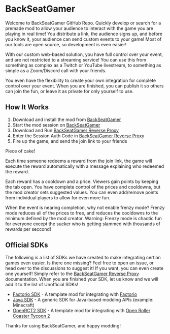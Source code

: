 # BackSeatGamer
Welcome to BackSeatGamer GitHub Repo. Quickly develop or search for a premade mod to allow your audience to interact with the game you are playing in real time! You distribute a link, the audience signs up, and before you know it, your audience can send custom events to your game! Most of our tools are open source, so development is even easier! 

With our custom web-based solution, you have full control over your event, and are not restricted to a streaming service! You can use this from something as complex as a Twitch or YouTube livestream, to something as simple as a Zoom/Discord call with your friends.

You even have the flexibility to create your own integration for complete control over your event. When you are finished, you can publish it so others can join the fun, or leave it as private for only yourself to use.

## How It Works
1. Download and install the mod from [BackSeatGamer](https://backseatgamer.pythonanywhere.com/)
2. Start the mod session on [BackSeatGamer](https://backseatgamer.pythonanywhere.com/)
3. Download and Run [BackSeatGamer Reverse Proxy](https://github.com/BackSeatGamerCode/ReverseProxy/releases/latest)
4. Enter the Session Auth Code in [BackSeatGamer Reverse Proxy](https://github.com/BackSeatGamerCode/ReverseProxy/releases/latest)
5. Fire up the game, and send the join link to your friends

Piece of cake!

Each time someone redeems a reward from the join link, the game will execute the reward automatically with a message explaining who redeemed the reward.

Each reward has a cooldown and a price. Viewers gain points by keeping the tab open. You have complete control of the prices and cooldowns, but the mod creator sets suggested values. You can even add/remove points from individual players to allow for even more fun.

When the event is nearing completion, why not enable frenzy mode? Frenzy mode reduces all of the prices to free, and reduces the cooldowns to the minimum defined by the mod creator. 
Warning: Frenzy mode is chaotic fun for everyone except the sucker who is getting slammed with thousands of rewards per seccond!

## Official SDKs
The following is a list of SDKs we have created to make integrating certian games even easier. Is there one missing? Feel free to open an issue, or head over to the discussions to suggest it! If you want, you can even create one yourself! Simply refer to the [BackSeatGamer Reverse Proxy](https://github.com/BackSeatGamerCode/ReverseProxy) documentation. When you are finished your SDK, let us know and we will add it to the list of Unofficial SDKs!

- [Factorio SDK](https://github.com/BackSeatGamerCode/FactorioSDK) - A template mod for integrating with [Factorio](https://www.factorio.com/)
- [Java SDK](https://github.com/BackSeatGamerCode/JavaSDK) - A generic SDK for Java-based modding APIs (example: Minecraft)
- [OpenRCT2 SDK](https://github.com/BackSeatGamerCode/OpenRCT2SDK) - A template mod for integrating with [Open Roller Coaster Tycoon 2](https://openrct2.org/)


Thanks for using BackSeatGamer, and happy modding!
